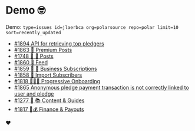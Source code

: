 # Demo 🤓

Demo: `type=issues id=jlaerbca org=polarsource repo=polar limit=10 sort=recently_updated`

<!-- POLAR type=issues id=jlaerbca org=polarsource repo=polar limit=10 sort=recently_updated -->

* [#1894 API for retrieving top pledgers](https://github.com/polarsource/polar/issues/1894)
* [#1863 🔋 Premium Posts](https://github.com/polarsource/polar/issues/1863)
* [#1748 🎯 📝  Posts](https://github.com/polarsource/polar/issues/1748)
* [#1860 🎯 Feed](https://github.com/polarsource/polar/issues/1860)
* [#1859 🎯 🔁 Business Subscriptions](https://github.com/polarsource/polar/issues/1859)
* [#1858 🎯 Import Subscribers](https://github.com/polarsource/polar/issues/1858)
* [#1818 🎯👋🏼 Progressive Onboarding](https://github.com/polarsource/polar/issues/1818)
* [#1865 Anonymous pledge payment transaction is not correctly linked to user and pledge](https://github.com/polarsource/polar/issues/1865)
* [#1277 🎯 📚 Content & Guides](https://github.com/polarsource/polar/issues/1277)
* [#1817 🎯💰 Finance & Payouts](https://github.com/polarsource/polar/issues/1817)

<!-- POLAR-END id=jlaerbca -->

❤️